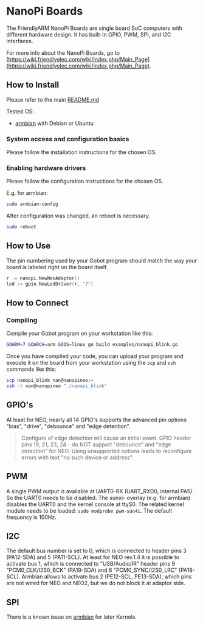 # NanoPi Boards

The FriendlyARM NanoPi Boards are single board SoC computers with different hardware design. It has built-in GPIO, PWM,
SPI, and I2C interfaces.

For more info about the NanoPi Boards, go to [https://wiki.friendlyelec.com/wiki/index.php/Main_Page](https://wiki.friendlyelec.com/wiki/index.php/Main_Page).

## How to Install

Please refer to the main [README.md](https://github.com/hybridgroup/gobot/blob/release/README.md)

Tested OS:

* [armbian](https://www.armbian.com/nanopi-neo/) with Debian or Ubuntu

### System access and configuration basics

Please follow the installation instructions for the chosen OS.

### Enabling hardware drivers

Please follow the configuration instructions for the chosen OS.

E.g. for armbian:

```sh
sudo armbian-config
```

After configuration was changed, an reboot is necessary.

```sh
sudo reboot
```

## How to Use

The pin numbering used by your Gobot program should match the way your board is labeled right on the board itself.

```go
r := nanopi.NewNeoAdaptor()
led := gpio.NewLedDriver(r, "7")
```

## How to Connect

### Compiling

Compile your Gobot program on your workstation like this:

```sh
GOARM=7 GOARCH=arm GOOS=linux go build examples/nanopi_blink.go
```

Once you have compiled your code, you can upload your program and execute it on the board from your workstation
using the `scp` and `ssh` commands like this:

```sh
scp nanopi_blink nan@nanopineo:~
ssh -t nan@nanopineo "./nanopi_blink"
```

## GPIO's

At least for NEO, nearly all 14 GPIO's supports the advanced pin options "bias", "drive", "debounce" and "edge detection".

> Configure of edge detection will cause an initial event. GPIO header pins 19, 21, 23, 24 - do NOT support "debounce" and
> "edge detection" for NEO. Using unsupported options leads to reconfigure errors with text "no such device or address".

## PWM

A single PWM output is available at UART0-RX (UART_RXD0, internal PA5). So the UART0 needs to be disabled. The sunxi-
overlay (e.g. for armbian) disables the UART0 and the kernel console at ttyS0. The related kernel module needs to be
loaded: `sudo modprobe pwm-sun4i`. The default frequency is 100Hz.

## I2C

The default bus number is set to 0, which is connected to header pins 3 (PA12-SDA) and 5 (PA11-SCL). At least for NEO
rev.1.4 it is possible to activate bus 1, which is connected to "USB/Audio/IR" header pins 9 "PCM0_CLK/I2S0_BCK"
(PA19-SDA) and 8 "PCM0_SYNC/I2S0_LRC" (PA18-SCL). Armbian allows to activate bus 2 (PE12-SCL, PE13-SDA), which pins are
not wired for NEO and NEO2, but we do not block it at adaptor side.

## SPI

There is a known issue on [armbian](https://forum.armbian.com/topic/20033-51525-breaks-spi-on-nanopi-neo-and-does-not-create-devspidev00/)
for later Kernels.
